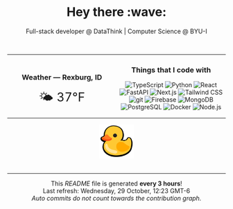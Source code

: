 <div align="center">
    <h1>Hey there :wave:</h1>
    <p>Full-stack developer @ DataThink | Computer Science @ BYU-I</p>
</div>
<br> 

<div align="center">
    <table style="width: 100%;">
        <tr>
            <td align="center" style="vertical-align: middle; width: 50%;">
                <h3>Weather — <b>Rexburg, ID</b></h3>
                <div style="font-size: 28px;">🌤️ 37°F</div>
            </td>
            <td align="center" style="vertical-align: middle; width: 50%;">
                <h3>Things that I code with</h3>
                <p>
                    <img alt="TypeScript" src="https://img.shields.io/badge/-TypeScript-3178C6?style=flat-square&logo=typescript&logoColor=white" />
                    <img alt="Python" src="https://img.shields.io/badge/-Python-3776AB?style=flat-square&logo=python&logoColor=white" />
                    <img alt="React" src="https://img.shields.io/badge/-React-61DAFB?style=flat-square&logo=react&logoColor=white" />
                    <img alt="FastAPI" src="https://img.shields.io/badge/-FastAPI-009688?style=flat-square&logo=fastapi&logoColor=white" />
                    <img alt="Next.js" src="https://img.shields.io/badge/-Next.js-000000?style=flat-square&logo=next.js&logoColor=white" />
                    <img alt="Tailwind CSS" src="https://img.shields.io/badge/-Tailwind%20CSS-38B2AC?style=flat-square&logo=tailwind-css&logoColor=white" />
                    <img alt="git" src="https://img.shields.io/badge/-Git-F05032?style=flat-square&logo=git&logoColor=white" />
                    <img alt="Firebase" src="https://img.shields.io/badge/-Firebase-FFCA28?style=flat-square&logo=firebase&logoColor=white" />
                    <img alt="MongoDB" src="https://img.shields.io/badge/-MongoDB-47A248?style=flat-square&logo=mongodb&logoColor=white" />
                    <img alt="PostgreSQL" src="https://img.shields.io/badge/-PostgreSQL-336791?style=flat-square&logo=postgresql&logoColor=white" />
                    <img alt="Docker" src="https://img.shields.io/badge/-Docker-2496ED?style=flat-square&logo=docker&logoColor=white" />
                    <img alt="Node.js" src="https://img.shields.io/badge/-Node.js-339933?style=flat-square&logo=node.js&logoColor=white" />
                </p>
            </td>
        </tr>
    </table>
</div>

<div align="center"><img alt="Duck image" src="./img/duck.webp" width="80"></div><br>


------------
<p align="center">
    This <i>README</i> file is generated <b>every 3 hours</b>!</br>
    Last refresh: Wednesday, 29 October, 12:23 GMT-6<br />
    <em>Auto commits do not count towards the contribution graph.</em>    
</p>